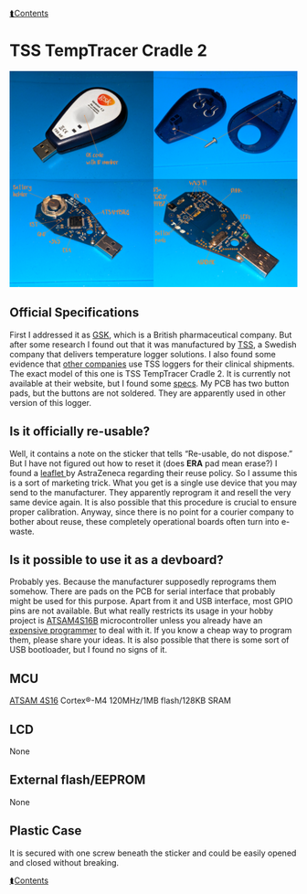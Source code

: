 [⮬Contents](../../README.md)

# TSS TempTracer Cradle 2

![](tts-pinout.jpg)

## Official Specifications

First I addressed it as [GSK](https://www.gsk.com), which is a British pharmaceutical company. But after some research I found out that it was manufactured by [TSS](http://www.tss.se), a Swedish company that delivers
temperature logger solutions. I also found some evidence that [other companies](https://www.healthcarepackaging.com/logistics-distribution/cold-chain-temperature-control/article/13291777/clinical-trial-experts-save-over-1-million-with-new-temperature-tracing-and-the-cloud) use
TSS loggers for their clinical shipments. The exact model of this one is TSS TempTracer Cradle 2. It is currently not available at their website, but I found some [specs](https://tss.se/wp-content/uploads/2018/12/TSS-TempTracer-Cradle-2_PRD_TDS_005-Ver-A.pdf).
My PCB has two button pads, but the buttons are not soldered. They are apparently used in other version of this logger.

## Is it officially re-usable?
Well, it contains a note on the sticker that tells &#x201C;Re-usable, do not dispose.&#x201D; But I have not figured out how to reset it (does **ERA** pad mean erase?) I found a [leaflet ](https://help.astrazeneca.tss.se/wp-content/uploads/2021/07/TSS-AstraZeneca_TT_leaflet.pdf)
by AstraZeneca regarding their reuse policy. So I assume this is a sort of marketing trick. What you get is a single use device that you may send to the manufacturer. They apparently reprogram it and resell the very same device again. It
is also possible that this procedure is crucial to ensure proper calibration. Anyway, since there is no point for a courier company to bother about reuse, these completely operational
boards often turn into e-waste.

## Is it possible to use it as a devboard?
Probably yes. Because the manufacturer supposedly reprograms them somehow. There are pads on the PCB for serial interface that probably might be used for this purpose. Apart from it and USB interface, most GPIO pins are not available. But what really restricts its usage in your
hobby project is [ATSAM4S16B](https://www.microchip.com/en-us/product/atsam4s16b) microcontroller unless you already have an [expensive programmer](https://www.microchip.com/en-us/development-tool/ATATMEL-ICE) to deal with it. If you know a cheap way to program them, please
share your ideas. It is also possible that there is some sort of USB bootloader, but I found no signs of it.

## MCU
[ATSAM 4S16](https://www.microchip.com/en-us/product/atsam4s16b) Cortex&#xAE;-M4 120MHz/1MB flash/128KB SRAM

## LCD
None

## External flash/EEPROM
None

## Plastic Case
It is secured with one screw beneath the sticker and could be easily opened and closed without breaking.

[⮬Contents](../../README.md)
